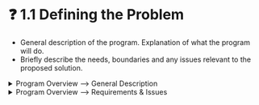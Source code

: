 # ❓ 1.1 Defining the Problem

* General description of the program. Explanation of what the program will do.
* Briefly describe the needs, boundaries and any issues relevant to the proposed solution.

<details>

<summary>Program Overview --> General Description</summary>

#### Explanation of Purpose

Atomix Settings Manager Pro (My Solution), Is a system utility/toolkit for windows 10/11. It allows the user to access more advanced and hidden settings/tweaks which aren't available from within the built in settings app. It also allows the user to manage the programs that open on startup in a more robust and controlled way than the Task Manager App that comes with windows. AtomixSMP Also provides a simple, yet stylish user interface which is consistent and familiar to the user as modeled after the Windows 11 Settings app so most users would already have an understanding for the Interface and allows the Program to act and feel like an Extension upon the Operating system and less like a third party tool.

#### Breakdown of Solution Features/Functions

* **Tweaks**
  * Enhance user control over their windows experience.
  * Increase efficiency in day to day tasks/actions.
  * Enhance user privacy by minimizing Microsoft Telemetry.
  * Assist with debugging process for OS issues.
  * Increase Performance by remove useless features you don't use.
* **Startup Manager**
  * Increase level of control over startup programs.
  * Detects more/ALL startup programs form every source.
  * Programs will STAY Disabled regardless of program settings (Bypasses startup settings inside apps)
* **User Interface**
  * Modern, stylish look and feel.
  * Familiar UI Design and Layout.
  * Lightweight and Easy to use.

</details>

<details>

<summary>Program Overview --> Requirements &#x26; Issues</summary>

#### Needs/Requirements

* User Interface
  * Must be Lightwieght
  * Must be Stylish and smooth
  * Must be accessible
  * Must be customizable
  * Must be Reliable/Dependable
* Tweaks
  * Must be Robust
  * Must be Reliable/Dpendable
  * Must be Safe for Operating System
  * Must be useful & seemless
  * Must be explained with examples and descriptions
* Startup
  * Must Bypass Program startup settings
  * Must save correctly (Robust config saves)
  * Must not break things
  * Must be easy to understand
  * Must Detect ALL Startup programs form every source

#### System Requirements

* Must be Windows 10/11
* Must have atleast 8GB of RAM
* Must have atleast 5GB Free space
* Must Be C# 11 Capable
* Must Have .NET 6 (Recommend 7)
* Must Be x64 (64 Bit)

</details>

